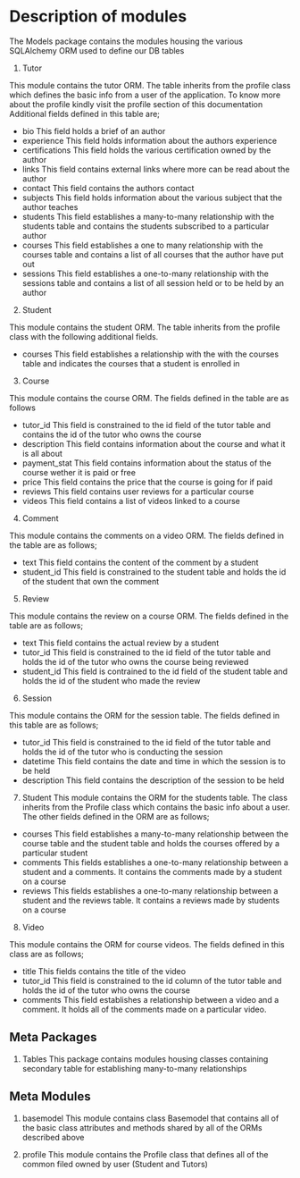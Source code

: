 # Description of modules
The Models package contains the modules housing the various SQLAlchemy ORM used to define our DB tables

1. Tutor

This module contains the tutor ORM. The table inherits from the profile class which defines the basic info from a user of the application.
To know more about the profile kindly visit the profile section of this documentation
Additional fields defined in this table are;
 * bio
   This field holds a brief of an author
 * experience
   This field holds information about the authors experience
 * certifications
   This field holds the various certification owned by the author
 * links
   This field contains external links where more can be read about the author
 * contact
   This field contains the authors contact
 * subjects
   This field holds information about the various subject that the author teaches
 * students
   This field establishes a many-to-many relationship with the students table and contains the students subscribed to a particular author
 * courses
   This field establishes a one to many relationship with the courses table and contains a list of all courses that the author have put out
 * sessions
   This field establishes a one-to-many relationship with the sessions table and contains a list of all session held or to be held by an author

2. Student


This module contains the student ORM. The table inherits from the profile class with the following additional fields.
 * courses
   This field establishes a relationship with the with the courses table and indicates the courses that a student is enrolled in

3. Course

This module contains the course ORM. The fields defined in the table are as follows
 * tutor_id
   This field is constrained to the id field of the tutor table and contains the id of the tutor who owns the course
 * description
   This field contains information about the course and what it is all about
 * payment_stat
   This field contains information about the status of the course wether it is paid or free
 * price
   This field contains the price that the course is going for if paid
 * reviews
   This field contains user reviews for a particular course
 * videos
   This field contains a list of videos linked to a course

4. Comment

This module contains the comments on a video ORM. The fields defined in the table are as follows;
 * text
   This field contains the content of the comment by a student
 * student_id
   This field is constrained to the student table and holds the id of the student that own the comment

5. Review

This module contains the review on a course ORM. The fields defined in the table are as follows;
 * text
   This field contains the actual review by a student
 * tutor_id
   This field is constrained to the id field of the tutor table and holds the id of the tutor who owns the course being reviewed
 * student_id
   This field is contrained to the id field of the student table and holds the id of the student who made the review


6. Session

This module contains the ORM for the session table. The fields defined in this table are as follows;
 * tutor_id
   This field is constrained to the id field of the tutor table and holds the id of the tutor who is conducting the session
 * datetime
   This field contains the date and time in which the session is to be held
 * description
   This field contains the description of the session to be held

7. Student
This module contains the ORM for the students table. The class inherits from the Profile class which contains the basic info about a user. The other fields defined in the ORM are as follows;
 * courses
   This field establishes a many-to-many relationship between the course table and the student table and holds the courses offered by a particular student
 * comments
   This fields establishes a one-to-many relationship between a student and a comments. It contains the comments made by a student on a course
 * reviews
   This fields establishes a one-to-many relationship between a student and the reviews table. It contains a reviews made by students on a course

8. Video

This module contains the ORM for course videos. The fields defined in this class are as follows;
 * title
   This fields contains the title of the video
 * tutor_id
   This field is constrained to the id column of the tutor table and holds the id of the tutor who owns the course
 * comments
   This field establishes a relationship between a video and a comment. It holds all of the comments made on a particular video.

## Meta Packages
1. Tables
This package contains modules housing classes containing secondary table for establishing many-to-many relationships

## Meta Modules
1. basemodel
This module contains class Basemodel that contains all of the basic class attributes and methods shared by all of the ORMs described above

2. profile
This module contains the Profile class that defines all of the common filed owned by user (Student and Tutors)